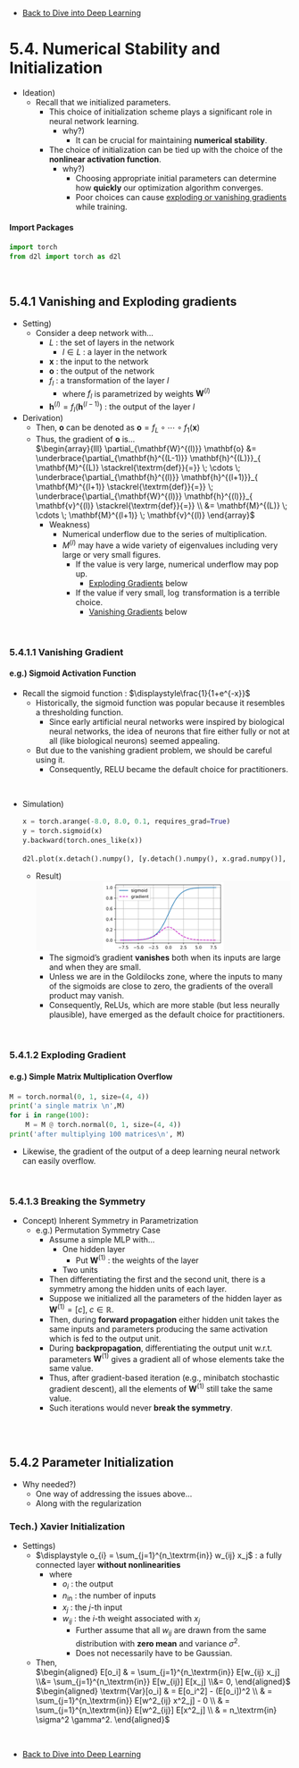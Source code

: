* [Back to Dive into Deep Learning](../../main.md)

# 5.4. Numerical Stability and Initialization
- Ideation)
  - Recall that we initialized parameters.
    - This choice of initialization scheme plays a significant role in neural network learning.
      - why?)
        - It can be crucial for maintaining **numerical stability**.
    - The choice of initialization can be tied up with the choice of the **nonlinear activation function**.
      - why?)
        - Choosing appropriate initial parameters can determine how **quickly** our optimization algorithm converges.
        - Poor choices can cause [exploding or vanishing gradients](#541-vanishing-and-exploding-gradients) while training.

#### Import Packages
```python
import torch
from d2l import torch as d2l
```

<br>

## 5.4.1 Vanishing and Exploding gradients
- Setting)
  - Consider a deep network with...
    - $L$ : the set of layers in the network
      - $l\in L$ : a layer in the network
    - $\mathbf{x}$ : the input to the network
    - $\mathbf{o}$ : the output of the network
    - $f_l$ : a transformation of the layer $l$
      - where $f_l$ is parametrized by weights $\mathbf{W}^{(l)}$
    - $\mathbf{h}^{(l)} = f_l(\mathbf{h}^{(l-1)})$ : the output of the layer $l$
- Derivation)
    - Then, $\mathbf{o}$ can be denoted as $\mathbf{o} = f_L \circ\cdots\circ f_1(\mathbf{x})$
    - Thus, the gradient of $\mathbf{o}$ is...   
      $`\begin{array}{lll}
        \partial_{\mathbf{W}^{(l)}} \mathbf{o} 
        &= \underbrace{\partial_{\mathbf{h}^{(L-1)}} \mathbf{h}^{(L)}}_{ \mathbf{M}^{(L)} \stackrel{\textrm{def}}{=}} \; \cdots \; \underbrace{\partial_{\mathbf{h}^{(l)}} \mathbf{h}^{(l+1)}}_{ \mathbf{M}^{(l+1)} \stackrel{\textrm{def}}{=}} \; \underbrace{\partial_{\mathbf{W}^{(l)}} \mathbf{h}^{(l)}}_{ \mathbf{v}^{(l)} \stackrel{\textrm{def}}{=}} \\
        &= \mathbf{M}^{(L)} \; \cdots \; \mathbf{M}^{(l+1)} \; \mathbf{v}^{(l)}
       \end{array}`$
        - Weakness)
          - Numerical underflow due to the series of multiplication.
          - $M^{(l)}$ may have a wide variety of eigenvalues including very large or very small figures.
              - If the value is very large, numerical underflow may pop up.
                - [Exploding Gradients](#5412-exploding-gradient) below
              - If the value if very small, $\log$ transformation is a terrible choice.
                - [Vanishing Gradients](#5411-vanishing-gradient) below

<br>

### 5.4.1.1 Vanishing Gradient
#### e.g.) Sigmoid Activation Function
- Recall the sigmoid function : $\displaystyle\frac{1}{1+e^{-x}}$
  - Historically, the sigmoid function was popular because it resembles a thresholding function.
    - Since early artificial neural networks were inspired by biological neural networks, the idea of neurons that fire either fully or not at all (like biological neurons) seemed appealing.
  - But due to the vanishing gradient problem, we should be careful using it.
    - Consequently, RELU became the default choice for practitioners.

<br>

- Simulation)
  ```python
  x = torch.arange(-8.0, 8.0, 0.1, requires_grad=True)
  y = torch.sigmoid(x)
  y.backward(torch.ones_like(x))

  d2l.plot(x.detach().numpy(), [y.detach().numpy(), x.grad.numpy()], legend=['sigmoid', 'gradient'], figsize=(4.5, 2.5))
  ```
  - Result)   
    ![](images/001.png)
    - The sigmoid’s gradient **vanishes** both when its inputs are large and when they are small.
    - Unless we are in the Goldilocks zone, where the inputs to many of the sigmoids are close to zero, the gradients of the overall product may vanish.
    - Consequently, ReLUs, which are more stable (but less neurally plausible), have emerged as the default choice for practitioners.

<br>

### 5.4.1.2 Exploding Gradient
#### e.g.) Simple Matrix Multiplication Overflow
```python
M = torch.normal(0, 1, size=(4, 4))
print('a single matrix \n',M)
for i in range(100):
    M = M @ torch.normal(0, 1, size=(4, 4))
print('after multiplying 100 matrices\n', M)
```
- Likewise, the gradient of the output of a deep learning neural network can easily overflow.


<br>

### 5.4.1.3 Breaking the Symmetry
- Concept) Inherent Symmetry in Parametrization
  - e.g.) Permutation Symmetry Case
     - Assume a simple MLP with...
       - One hidden layer
         - Put $\mathbf{W}^{(1)}$ : the weights of the layer
       - Two units
     - Then differentiating the first and the second unit, there is a symmetry among the hidden units of each layer.
     - Suppose we initialized all the parameters of the hidden layer as $`\mathbf{W}^{(1)}=\left[c\right], \; c\in \mathbb{R}`$.
     - Then, during **forward propagation** either hidden unit takes the same inputs and parameters producing the same activation which is fed to the output unit.
     - During **backpropagation**, differentiating the output unit w.r.t. parameters $\mathbf{W}^{(1)}$ gives a gradient all of whose elements take the same value.
     - Thus, after gradient-based iteration (e.g., minibatch stochastic gradient descent), all the elements of $\mathbf{W}^{(1)}$ still take the same value.
     - Such iterations would never **break the symmetry**.

<br><br>

## 5.4.2 Parameter Initialization
- Why needed?)
  - One way of addressing the issues above...
  - Along with the regularization

### Tech.) Xavier Initialization
- Settings)
  - $`\displaystyle o_{i} = \sum_{j=1}^{n_\textrm{in}} w_{ij} x_j`$ : a fully connected layer **without nonlinearities**
    - where
      - $`o_{i}`$ : the output
      - $`n_\textrm{in}`$ : the number of inputs
      - $`x_j`$ : the $j$-th input
      - $`w_{ij}`$ : the $i$-th weight associated with $`x_j`$
        - Further assume that all $`w_{ij}`$ are drawn from the same distribution with **zero mean** and variance $\sigma^2$.
        - Does not necessarily have to be Gaussian.
  - Then,   
    $`\begin{aligned}
      E[o_i] & = \sum_{j=1}^{n_\textrm{in}} E[w_{ij} x_j] \\&= \sum_{j=1}^{n_\textrm{in}} E[w_{ij}] E[x_j] \\&= 0, 
    \end{aligned}`$   
    $`\begin{aligned}
       \textrm{Var}[o_i] & = E[o_i^2] - (E[o_i])^2 \\
           & = \sum_{j=1}^{n_\textrm{in}} E[w^2_{ij} x^2_j] - 0 \\
           & = \sum_{j=1}^{n_\textrm{in}} E[w^2_{ij}] E[x^2_j] \\
           & = n_\textrm{in} \sigma^2 \gamma^2.
    \end{aligned}`$


<br>

* [Back to Dive into Deep Learning](../../main.md)